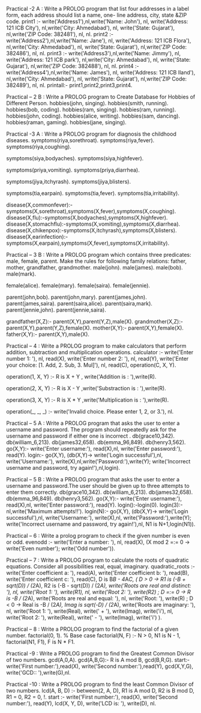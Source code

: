 Practical -2 A : Write a PROLOG program that list four addresses in a label form, each address should list a name, one- line address, city, state &ZIP code.
print1 :- write('Address1'),nl,write('Name: John'), nl, write('Address: 121 ICB City'), nl,write('City: Ahmedabad'), nl, write('State: Gujarat'), nl,write('ZIP Code: 382481'), nl, nl. 
print2 :- write('Address2'),nl,write('Name: Jane'), nl, write('Address: 121 ICB Flora'), nl,write('City: Ahmedabad'), nl, write('State: Gujarat'), nl,write('ZIP Code: 382486'), nl, nl. 
print3 :- write('Address3'),nl,write('Name: Jimmy'), nl, write('Address: 121 ICB park'), nl,write('City: Ahmedabad'), nl, write('State: Gujarat'), nl,write('ZIP Code: 382488'), nl, nl. 
print4 :- write('Address4'),nl,write('Name: James'), nl, write('Address: 121 ICB Iland'), nl,write('City: Ahmedabad'), nl, write('State: Gujarat'), nl,write('ZIP Code: 382489'), nl, nl. 
printall:- print1,print2,print3,print4.

Practical – 2 B : Write a PROLOG program to Create Database for Hobbies of Different Person.
hobbies(john, singing). 
hobbies(smith, running). 
hobbies(bob, coding). 
hobbies(ram, singing). 
hobbies(ram, running).
 hobbies(john, coding). 
hobbies(alice, writing). 
hobbies(sam, dancing).
 hobbies(raman, gaming). 
hobbies(jane, singing).

Practical -3 A : Write a PROLOG program for diagnosis the childhood diseases.
symptoms(riya,sorethroat).
symptoms(riya,fever).
symptoms(riya,coughing).

symptoms(siya,bodyaches).
symptoms(siya,highfever).

symptoms(priya,vomiting).
symptoms(priya,diarrhea).

symptoms(jiya,itchyrash).
symptoms(jiya,blisters).

symptoms(tia,earpain).
symptoms(tia,fever).
symptoms(tia,irritability).

disease(X,commonfever):-symptoms(X,sorethroat),symptoms(X,fever),symptoms(X,coughing).
disease(X,flu):-symptoms(X,bodyaches),symptoms(X,highfever).
disease(X,stomachflu):-symptoms(X,vomiting),symptoms(X,diarrhea).
disease(X,chikenpox):-symptoms(X,itchyrash),symptoms(X,blisters).
disease(X,earinfection):-symptoms(X,earpain),symptoms(X,fever),symptoms(X,irritability).

Practical – 3 B : Write a PROLOG program which contains three predicates: male, female, parent. Make the rules for following family relations: father, mother, grandfather, grandmother.
male(john).
male(james).
male(bob).
male(mark).

female(alice).
female(mary).
female(saira).
female(jennie).

parent(john,bob).
parent(john,mary).
parent(james,john).
parent(james,saira).
parent(saira,alice).
parent(saira,mark).
parent(jennie,john).
parent(jennie,saira).

grandfather(X,Z):- parent(X,Y),parent(Y,Z),male(X).
grandmother(X,Z):- parent(X,Y),parent(Y,Z),female(X).
mother(X,Y):- parent(X,Y),female(X).
father(X,Y):- parent(X,Y),male(X).

Practical – 4 : Write a PROLOG program to make calculators that perform addition, subtraction and multiplication operations.
calculator :-
    write('Enter number 1: '), nl,
    read(X),
    write('Enter number 2: '), nl,
    read(Y),
    write('Enter your choice: [1. Add, 2. Sub, 3. Mul]'), nl,
    read(C),
    operation(C, X, Y).
    
operation(1, X, Y) :- R is X + Y , write('Addition is : '),write(R).

operation(2, X, Y) :- R is X - Y ,write('Substraction is : '),write(R).

operation(3, X, Y) :- R is X * Y ,write('Multiplication is : '),write(R).

operation(_, _, _) :- write('Invalid choice. Please enter 1, 2, or 3.'), nl.

Practical – 5 A : Write a PROLOG program that asks the user to enter a username and password. The program should repeatedly ask for the username and password if either one is incorrect .
db(grace10,342).
 db(william_6,213). 
db(james32,658). 
db(emma_96,849). 
db(henry3,562). 
go(X,Y):-
 write('Enter username:'), read(X),nl,
 write('Enter password:'), read(Y). 
login:- 
go(X,Y), (db(X,Y)-> write('Login successful'),nl, 
write('Username:'), write(X),nl,write('Password:'),write(Y); 
write('Incorrect username and password, try again!'),nl,login).

Practical – 5 B : Write a PROLOG program that asks the user to enter a username and password.The user should be given up to three attempts to enter them correctly.
db(grace10,342). 
db(william_6,213).
 db(james32,658). 
db(emma_96,849).
 db(henry3,562). 
go(X,Y):-
 write('Enter username:'), read(X),nl, 
write('Enter password:'), read(Y).
 login():-login(0). 
login(3):- nl,write('Maximum attempts!!').
 login(N):-
 go(X,Y), (db(X,Y)-> write('Login successful'),nl,
 write('Username:'), write(X),nl, 
write('Password:'),write(Y);
 write('Incorrect username and password, try again!'),nl, N1 is N+1,login(N1)).

Practical – 6 : Write a prolog program to check if the given number is even or odd.
evenodd :- 
write('Enter a number: '), nl,
 read(X), 
(X mod 2 =:= 0 -> 
   write('Even number');
   write('Odd number')).

Practical – 7 : Write a PROLOG program to calculate the roots of quadratic equations. Consider all possibilities real, equal, imaginary.
quadratic_roots :- 
write('Enter coefficient a: '), read(A), 
write('Enter coefficient b: '), read(B), 
write('Enter coefficient c: '), read(C), 
D is B*B - 4*A*C,
 ( 
D > 0 -> 
R1 is (-B + sqrt(D)) / (2*A),
 R2 is (-B - sqrt(D)) / (2*A), 
write('Roots are real and distinct: '), nl, 
write('Root 1: '), write(R1), nl, 
write('Root 2: '), write(R2) 
;
 D =:= 0 -> 
R is -B / (2*A), 
write('Roots are real and equal: '), nl, 
write('Root: '), write(R) 
;
 D < 0 -> 
Real is -B / (2*A),
 Imag is sqrt(-D) / (2*A), 
write('Roots are imaginary: '), nl,
 write('Root 1: '), write(Real), write(' + '), write(Imag), write('i'), nl, 
write('Root 2: '), write(Real), write(' - '), write(Imag), write('i') 
).

Practical – 8 : Write a PROLOG program to find the factorial of a given number.
factorial(0, 1). % Base case 
factorial(N, F) :-
 N > 0,
 N1 is N - 1, 
factorial(N1, F1),
 F is N * F1.

Practical -9 : Write a PROLOG program to find the Greatest Common Divisor of two numbers.
gcd(A,0,A). 
gcd(A,B,G):- 
R is A mod B, 
gcd(B,R,G).
 start:- 
write('First number:'),read(X), 
write('Second number:'),read(Y), 
gcd(X,Y,G), write('GCD:: '),write(G),nl.

Practical -10 : Write a PROLOG program to find the least Common Divisor of two numbers.
lcd(A, B, D) :- 
between(2, A, D), 
R1 is A mod D,
 R2 is B mod D, 
R1 = 0,
 R2 = 0, !. 
start :- 
write('First number:'), read(X), 
write('Second number:'), read(Y),
 lcd(X, Y, D),
 write('LCD is: '), write(D), nl.
